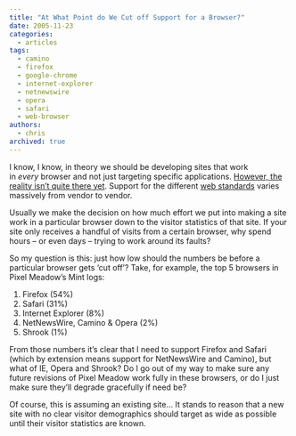 ```yaml
---
title: "At What Point do We Cut off Support for a Browser?"
date: 2005-11-23
categories:
  - articles
tags:
  - camino
  - firefox
  - google-chrome
  - internet-explorer
  - netnewswire
  - opera
  - safari
  - web-browser
authors:
  - chris
archived: true
---
```


I know, I know, in theory we should be developing sites that work in *every* browser and not just targeting specific applications. [However, the reality isn’t quite there yet](http://www.andybudd.com/archives/2005/01/most_common_browser_bugs/index.php). Support for the different [web standards](http://www.webstandards.org/) varies massively from vendor to vendor.

Usually we make the decision on how much effort we put into making a site work in a particular browser down to the visitor statistics of that site. If your site only receives a handful of visits from a certain browser, why spend hours – or even days – trying to work around its faults?

So my question is this: just how low should the numbers be before a particular browser gets ‘cut off’? Take, for example, the top 5 browsers in Pixel Meadow’s Mint logs:

1. Firefox (54%)
2. Safari (31%)
3. Internet Explorer (8%)
4. NetNewsWire, Camino & Opera (2%)
5. Shrook (1%)

From those numbers it’s clear that I need to support Firefox and Safari (which by extension means support for NetNewsWire and Camino), but what of IE, Opera and Shrook? Do I go out of my way to make sure any future revisions of Pixel Meadow work fully in these browsers, or do I just make sure they’ll degrade gracefully if need be?

Of course, this is assuming an existing site… It stands to reason that a new site with no clear visitor demographics should target as wide as possible until their visitor statistics are known.
